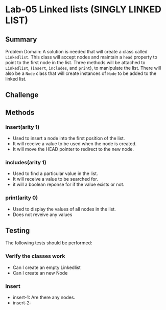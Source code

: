 # Lab-05 Linked lists (SINGLY LINKED LIST)

## Summary
Problem Domain:  A solution is needed that will create a class called ```Linkedlist```.  This class will accept nodes and maintain a ```head``` property to point to the first node in the list.  Three methods will be attached to ```Linkedlist```, (```insert```, ```includes```, and ```print```), to manipulate the list.  There will also be a ```Node``` class that will create instances of ```Node``` to be added to the linked list.

## Challenge


## Methods

### insert(arity 1)
* Used to insert a node into the first position of the list.
* It will receive a value to be used when the node is created.
* It will move the HEAD pointer to redirect to the new node.

### includes(arity 1)
* Used to find a particular value in the list.
* It will receive a value to be searched for.
* it will a boolean reponse for if the value exists or not.

### print(arity 0)
* Used to display the values of all nodes in the list.
* Does not reveive any values

## Testing
The following tests should be performed:
### Verify the classes work
* Can I create an empty Linkedlist
* Can I create an new Node

### Insert
* insert-1: Are there any nodes.
* insert-2: 


